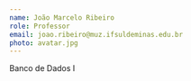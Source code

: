 ```yaml
---
name: João Marcelo Ribeiro
role: Professor
email: joao.ribeiro@muz.ifsuldeminas.edu.br
photo: avatar.jpg
---
```

Banco de Dados I
